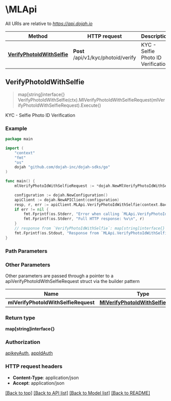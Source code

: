 # \MLApi

All URIs are relative to *https://api.dojah.io*

Method | HTTP request | Description
------------- | ------------- | -------------
[**VerifyPhotoIdWithSelfie**](MLApi.md#VerifyPhotoIdWithSelfie) | **Post** /api/v1/kyc/photoid/verify | KYC - Selfie Photo ID Verification



## VerifyPhotoIdWithSelfie

> map[string]interface{} VerifyPhotoIdWithSelfie(ctx).MlVerifyPhotoIdWithSelfieRequest(mlVerifyPhotoIdWithSelfieRequest).Execute()

KYC - Selfie Photo ID Verification

### Example

```go
package main

import (
    "context"
    "fmt"
    "os"
    dojah "github.com/dojah-inc/dojah-sdks/go"
)

func main() {
    mlVerifyPhotoIdWithSelfieRequest := *dojah.NewMlVerifyPhotoIdWithSelfieRequest() // MlVerifyPhotoIdWithSelfieRequest | 

    configuration := dojah.NewConfiguration()
    apiClient := dojah.NewAPIClient(configuration)
    resp, r, err := apiClient.MLApi.VerifyPhotoIdWithSelfie(context.Background()).MlVerifyPhotoIdWithSelfieRequest(mlVerifyPhotoIdWithSelfieRequest).Execute()
    if err != nil {
        fmt.Fprintf(os.Stderr, "Error when calling `MLApi.VerifyPhotoIdWithSelfie``: %v\n", err)
        fmt.Fprintf(os.Stderr, "Full HTTP response: %v\n", r)
    }
    // response from `VerifyPhotoIdWithSelfie`: map[string]interface{}
    fmt.Fprintf(os.Stdout, "Response from `MLApi.VerifyPhotoIdWithSelfie`: %v\n", resp)
}
```

### Path Parameters



### Other Parameters

Other parameters are passed through a pointer to a apiVerifyPhotoIdWithSelfieRequest struct via the builder pattern


Name | Type | Description  | Notes
------------- | ------------- | ------------- | -------------
 **mlVerifyPhotoIdWithSelfieRequest** | [**MlVerifyPhotoIdWithSelfieRequest**](MlVerifyPhotoIdWithSelfieRequest.md) |  | 

### Return type

**map[string]interface{}**

### Authorization

[apikeyAuth](../README.md#apikeyAuth), [appIdAuth](../README.md#appIdAuth)

### HTTP request headers

- **Content-Type**: application/json
- **Accept**: application/json

[[Back to top]](#) [[Back to API list]](../README.md#documentation-for-api-endpoints)
[[Back to Model list]](../README.md#documentation-for-models)
[[Back to README]](../README.md)

